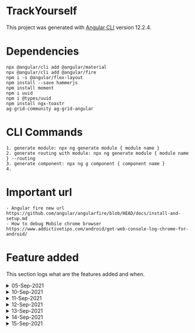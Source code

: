 # TrackYourself

This project was generated with [Angular CLI](https://github.com/angular/angular-cli) version 12.2.4.

# Dependencies
    npx @angular/cli add @angular/material
    npx @angular/cli add @angular/fire
    npm i -s @angular/flex-layout
    npm install --save hammerjs
    npm install moment
    npm i uuid
    npm i @types/uuid
    npm install ngx-toastr
    ag-grid-community ag-grid-angular

    
# CLI Commands
    1. generate module: npx ng generate module { module name }
    2. generate routing with module: npx ng generate module { module name } --routing
    3. generate component: npx ng g component { component name }
    4. 


# Important url
    - Angular fire new url
    https://github.com/angular/angularfire/blob/HEAD/docs/install-and-setup.md
    - How to debug Mobile chrome browser 
    https://www.addictivetips.com/android/get-web-console-log-chrome-for-android/


# Feature added 
This section logs what are the features added and when.

<details>
   <summary>05-Sep-2021</summary>
   <ol>
      <li>Created angular project using angular cli</li>
      <li>Created Feature module i.e auth,category with core directory</li>
   </ol>
</details>

<details>
   <summary>10-Sep-2021</summary>
   <ol>
      <li>Category and subcategory module end to end created</li>
      <li>Toast message implemented</p>
      <li>Splitted navigation component i.e header and sidenav to 2 different component and kept in core directory</li>
      <li>Routing corrected and did cusmetic changes</li>
      <li>For login/logout, authstore service modified, need more improvement in future<li>
      <li>dummy logo aded</li>
   </ol>
</details>
<details>
   <summary>11-Sep-2021</summary>
   <ol>
      <li>Proper use of subject variabble when we are creating any or updating any category or subcategory, need more improvement while creating subcategory.</li>
      <li>implemented mat-table to show subcategories under category</li>
      <li>[+] Feature module: CashFlow</li>
      <li>Cash-flow ui desgin: it logs all the cash flow activities like income, expense, saving ..etc and shown all the recent activities in the ag grid table</li>
      <li>[+] Feature module: Dashboard</li>
   </ol>
</details>
<details>
   <summary>12-Sep-2021</summary>
   <ol>
      <li>Service integration for cashflow</li>
      <li>category, subcategory memory leak fixed</li>
      <li>Tag feature for searching fixed</li>
      <li>App deployed successfully: URL: https://track-yourself-2021-4d103.firebaseapp.com/</li>
   </ol>
</details>
<details>
   <summary>13-Sep-2021</summary>
   <ol>
      <li>Bug fix: JSON.parse issue while landing</li>
      <li>Toast message timer increases to 5000 and added progress bar to toast message</li>
      <li>Side nav ui width issue fixed (cosmatic changes).</li>
      <li>Show selected cashflow row in modal</li>
   </ol>
</details>
<details>
   <summary>14-Sep-2021</summary>
   <ol>
      <li>Dashboard page dessign started</li>
      <li>Showing amount based on category </li>
      <li>dashboard: showing data for selected category in ag grid table(to select tap on category card)</li>
   </ol>
</details>
<details>
   <summary>15-Sep-2021</summary>
   <ol>
      <li>Dashboard/Cash-Flow: Showing rupee symbol with price in table</li>
   </ol>
</details>